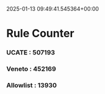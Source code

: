 2025-01-13 09:49:41.545364+00:00
# Rule Counter 
 ### UCATE : 507193

 ### Veneto : 452169

 ### Allowlist : 13930